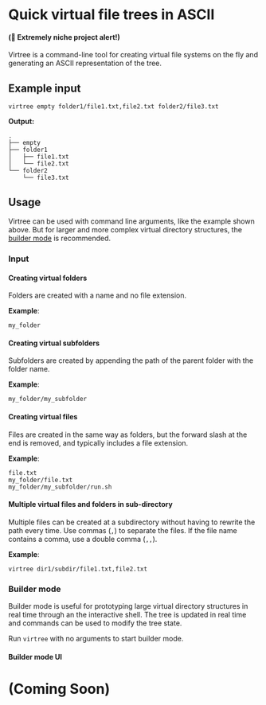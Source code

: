 # Quick virtual file trees in ASCII 
#### (🚨 Extremely niche project alert!)

Virtree is a command-line tool for creating virtual file systems on the fly and generating an ASCII representation of the tree.

## Example input

```
virtree empty folder1/file1.txt,file2.txt folder2/file3.txt
```
**Output:**
```
.
├── empty
├── folder1
│   ├── file1.txt
│   └── file2.txt
└── folder2
    └── file3.txt
```
## Usage 
Virtree can be used with command line arguments, like the example shown above. But for larger and more complex virtual directory structures, the [builder mode](#builder-mode) is recommended. 

### Input 
#### Creating virtual folders
Folders are created with a name and no file extension.

**Example**:
```
my_folder
```
#### Creating virtual subfolders
Subfolders are created by appending the path of the parent folder with the folder name.

**Example**:
```
my_folder/my_subfolder
```
#### Creating virtual files
Files are created in the same way as folders, but the forward slash at the end is removed, and typically includes a file extension. 

**Example**:
```
file.txt
my_folder/file.txt
my_folder/my_subfolder/run.sh
```

#### Multiple virtual files and folders in sub-directory
Multiple files can be created at a subdirectory without having to rewrite the path every time. Use commas (`,`) to separate the files. If the file name contains a comma, use a double comma (`,,`).

**Example**:

```
virtree dir1/subdir/file1.txt,file2.txt
```

### Builder mode 
Builder mode is useful for prototyping large virtual directory structures in real time through an the interactive shell. The tree is updated in real time and commands can be used to modify the tree state. 

Run `virtree` with no arguments to start builder mode. 

#### Builder mode UI
# (Coming Soon)
